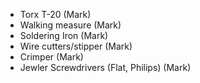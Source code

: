 * Torx T-20 (Mark)
* Walking measure (Mark)
* Soldering Iron (Mark)
* Wire cutters/stipper (Mark)
* Crimper (Mark)
* Jewler Screwdrivers (Flat, Philips) (Mark)

